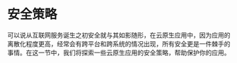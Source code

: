 # 安全策略

可以说从互联网服务诞生之初安全就与其如影随形，在云原生应用中，因为应用的离散化程度更高，经常会有跨平台和跨系统的情况出现，所有安全更是一件棘手的事情。在这一节中，我们将探索一些云原生应用的安全策略，帮助保护你的应用。